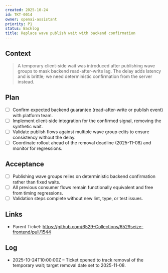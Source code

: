 ```yaml
---
created: 2025-10-24
id: TKT-0014
owner: openai-assistant
priority: P1
status: Backlog
title: Replace wave publish wait with backend confirmation
---
```


## Context

> A temporary client-side wait was introduced after publishing wave groups to mask backend read-after-write lag. The delay adds latency and is brittle; we need deterministic confirmation from the server instead.

## Plan

- [ ] Confirm expected backend guarantee (read-after-write or publish event) with platform team.
- [ ] Implement client-side integration for the confirmed signal, removing the synthetic wait.
- [ ] Validate publish flows against multiple wave group edits to ensure consistency without the delay.
- [ ] Coordinate rollout ahead of the removal deadline (2025-11-08) and monitor for regressions.

## Acceptance

- [ ] Publishing wave groups relies on deterministic backend confirmation rather than fixed waits.
- [ ] All previous consumer flows remain functionally equivalent and free from timing regressions.
- [ ] Validation steps complete without new lint, type, or test issues.

## Links

- Parent Ticket: <https://github.com/6529-Collections/6529seize-frontend/pull/1544>

## Log

- 2025-10-24T10:00:00Z – Ticket opened to track removal of the temporary wait; target removal date set to 2025-11-08.

